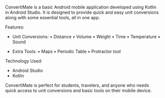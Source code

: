 ConvertiMate is a basic Android mobile application developed using Kotlin in Android Studio. 
It is designed to provide quick and easy unit conversions along with some essential tools, all in one app.

Features:

- Unit Conversions:
  • Distance
  • Volume
  • Weight
  • Time
  • Temperature
  • Sound

- Extra Tools:
  • Maps 
  • Periodic Table
  • Protractor tool

Technology Used:
- Android Studio
- Kotlin

ConvertiMate is perfect for students, travelers, and anyone who needs quick access to unit conversions and basic tools on their mobile device.
